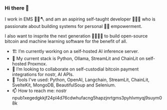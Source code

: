 ### Hi there 👋

I work in EMS 💉🔥🪓 and am an aspiring self-taught developer 🧑🏻‍💻 who is passionate about building systems for personal 💪🏼 empowerment.

I also want to insprite the next generation 👧🏼👦🏻 to build open-source bitcoin and machine learning software for the benefit of all.

- 🏗️ I’m currently working on a self-hosted AI inference server.
- 🧠 My current stack is Python, Ollama, StreamLit and ChainLit on self-hosted Proxmox.
- 👯 I’m looking to collaborate on self-custodial bitcoin payment integrations for nostr, AI APIs.
- 🧰 Tools I've used: Python, OpenAI, Langchain, StreamLit, ChainLit, SvelteKit, MongoDB, BeautifulSoup and Selenium.
- 📫 How to reach me: nostr npub1xegedgkkjf24pl4d76cdwhufacng5hapzjnrtgms3pyhlvmyqj9suym08k
